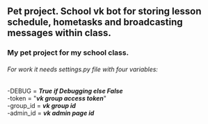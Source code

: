 ## Pet project. School vk bot for storing lesson schedule, hometasks and broadcasting messages within class.
### My pet project for my school class.

###### For work it needs settings.py file with four variables:
-DEBUG      = ***True if Debugging else False***  
-token      = "***vk group access token***"  
-group_id   = ***vk group id***  
-admin_id   = ***vk admin page id***
